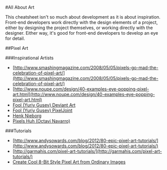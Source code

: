 #All About Art

This cheatsheet isn't so much about development as it is about inspiration. Front-end developers work directly with the design elements of a project, either by designing the project themselves, or working directly with the designer. Either way, it's good for front-end developers to develop an eye for detail.

##Pixel Art

###Inspirational Artists

- [http://www.smashingmagazine.com/2008/05/05/pixels-go-mad-the-celebration-of-pixel-art/](http://www.smashingmagazine.com/2008/05/05/pixels-go-mad-the-celebration-of-pixel-art/)
- [http://www.noupe.com/design/40-examples-eye-popping-pixel-art.html](http://www.noupe.com/design/40-examples-eye-popping-pixel-art.html)
- [Fool (Yuriy Gusev) Deviant Art](http://fool.deviantart.com/)
- [Fool (Yuriy Gusev) PixelJoint](www.pixeljoint.com/p/6741.htm)
- [Henk Nieborg](http://www.henknieborg.nl/)
- [Pixels Huh (Octavi Navarro)](http://www.pixelshuh.com/365821/-home-)

###Tutorials

- [http://www.andysowards.com/blog/2012/80-epic-pixel-art-tutorials/](http://www.andysowards.com/blog/2012/80-epic-pixel-art-tutorials/)
- [http://garmahis.com/pixel-art-tutorials/](http://garmahis.com/pixel-art-tutorials/)
- [Create Cool 8-Bit Style Pixel Art from Ordinary Images](http://www.howtogeek.com/howto/29692/create-cool-8-bit-style-pixel-art-from-ordinary-images/)